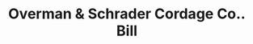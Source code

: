 ---
doi: 10.7916/D8GT70C7
date_other: '1906'
date_other_textual: '1906'
form: printed ephemera
genre:
- Invoices
name:
- Overman & Schrader Cordage Co.
object_in_context_url: https://biggert.cul.columbia.edu/items/view/ave_biggert_01844
subject_hierarchical_geographic:
- Covington, Kentucky, United States
subject_name:
- Overman & Schrader Cordage Co.
title: Overman & Schrader Cordage Co.. Bill
sort_title: Overman & Schrader Cordage Co.. Bill
call_number: ave_biggert_01844
coordinates:
- 39.065,-84.50972222222222
pid: ave_biggert_01844
identifiers: ave_biggert_01844
thumbnail: https://derivativo-1.library.columbia.edu/iiif/2/ldpd:490660/full/!256,256/0/native.jpg
permalink: "/biggert/ave_biggert_01844/"
layout: iiif-image-page
---